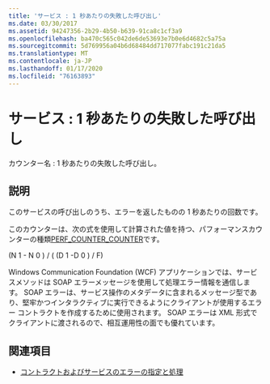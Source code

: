```yaml
---
title: 'サービス : 1 秒あたりの失敗した呼び出し'
ms.date: 03/30/2017
ms.assetid: 94247356-2b29-4b50-b639-91ca8c1cf3a9
ms.openlocfilehash: ba470c565c042de6de53693e7b0e6d4682c5a75a
ms.sourcegitcommit: 5d769956a04b6d68484dd717077fabc191c21da5
ms.translationtype: MT
ms.contentlocale: ja-JP
ms.lasthandoff: 01/17/2020
ms.locfileid: "76163893"
---
```

# <a name="service-calls-faulted-per-second"></a>サービス : 1 秒あたりの失敗した呼び出し
カウンター名 : 1 秒あたりの失敗した呼び出し。  
  
## <a name="description"></a>説明  
 このサービスの呼び出しのうち、エラーを返したものの 1 秒あたりの回数です。  
  
 このカウンターは、次の式を使用して計算された値を持つ、パフォーマンスカウンターの種類[PERF_COUNTER_COUNTER](https://docs.microsoft.com/previous-versions/windows/it-pro/windows-server-2003/cc740048(v=ws.10))です。  
  
 (N 1 - N 0 ) / ( (D 1 -D 0 ) / F)  
  
 Windows Communication Foundation (WCF) アプリケーションでは、サービスメソッドは SOAP エラーメッセージを使用して処理エラー情報を通信します。 SOAP エラーは、サービス操作のメタデータに含まれるメッセージ型であり、堅牢かつインタラクティブに実行できるようにクライアントが使用するエラー コントラクトを作成するために使用されます。 SOAP エラーは XML 形式でクライアントに渡されるので、相互運用性の面でも優れています。  
  
## <a name="see-also"></a>関連項目

- [コントラクトおよびサービスのエラーの指定と処理](../../specifying-and-handling-faults-in-contracts-and-services.md)
